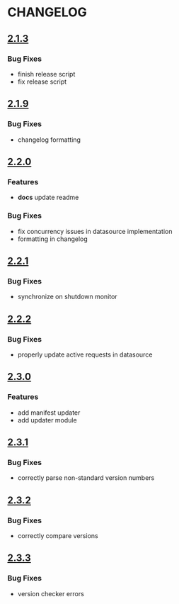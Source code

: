 # CHANGELOG

## [2.1.3](https://github.com/lenis0012/lenisutils/compare/v2.1.7...v2.1.8)
### Bug Fixes

* finish release script
* fix release script

## [2.1.9](https://github.com/lenis0012/lenisutils/compare/v2.1.8...v2.1.9)
### Bug Fixes

* changelog formatting

## [2.2.0](https://github.com/lenis0012/lenisutils/compare/v2.1.9...v2.2.0)
### Features

* **docs** update readme

### Bug Fixes

* fix concurrency issues in datasource implementation
* formatting in changelog

## [2.2.1](https://github.com/lenis0012/lenisutils/compare/v2.2.0...v2.2.1)
### Bug Fixes

* synchronize on shutdown monitor

## [2.2.2](https://github.com/lenis0012/lenisutils/compare/v2.2.1...v2.2.2)
### Bug Fixes

* properly update active requests in datasource

## [2.3.0](https://github.com/lenis0012/lenisutils/compare/v2.2.2...v2.3.0)
### Features

* add manifest updater
* add updater module

## [2.3.1](https://github.com/lenis0012/lenisutils/compare/v2.3.0...v2.3.1)
### Bug Fixes

* correctly parse non-standard version numbers

## [2.3.2](https://github.com/lenis0012/lenisutils/compare/v2.3.1...v2.3.2)
### Bug Fixes

* correctly compare versions

## [2.3.3](https://github.com/lenis0012/lenisutils/compare/v2.3.2...v2.3.3)
### Bug Fixes

* version checker errors
